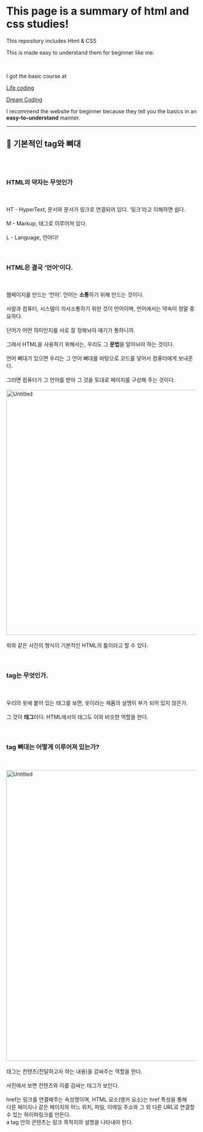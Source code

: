 # This page is a summary of html and css studies!

This repository includes Html & CSS

This is made easy to understand them for beginner like me.

<br>

I got the basic course at 

<a href="https://opentutorials.org/course/2039">Life coding</a>


<a href="https://www.youtube.com/watch?v=wcsVjmHrUQg&list=PLv2d7VI9OotTVOL4QmPfvJWPJvkmv6h-2">Dream Coding</a>

I recommend the website for beginner because they tell you the basics in an <b>easy-to-understand</b> manner.


****

## 🎁 기본적인 tag와 뼈대
<br><br>
### HTML의 약자는 무엇인가
<br><br>
HT - HyperText, 문서와 문서가 링크로 연결되어 있다. ‘링크’라고 이해하면 쉽다.
<br><br>
M - Markup, 태그로 이루어져 있다.
<br><br>
L - Language, 언어다!
<br><br><br>


### HTML은 결국 ‘언어’이다.
<br><br>
웹페이지를 만드는 ‘언어’. 언어는 <b>소통</b>하기 위해 만드는 것이다.
<br><br>
사람과 컴퓨터, 시스템이 의사소통하기 위한 것이 언어이며, 언어에서는 약속이 정말 중요하다. 
<br><br>
단어가 어떤 의미인지를 서로 잘 정해놔야 얘기가 통하니까. 
<br><br>
그래서 HTML을 사용하기 위해서는, 우리도 그 <b color="red">문법</b>을 알아놔야 하는 것이다.
<br><br>
언어 뼈대가 있으면 우리는 그 언어 뼈대를 바탕으로 코드를 넣어서 컴퓨터에게 보내준다. 
<br><br>
그러면 컴퓨터가 그 언어를 받아 그 것을 토대로 페이지를 구성해 주는 것이다.
<br><br>
<img width="647" alt="Untitled" src="https://user-images.githubusercontent.com/79993356/112347549-4dd62000-8d0a-11eb-8879-87a98bab0ab9.png">
<br><br>
위와 같은 사진의 형식이 기본적인 HTML의 틀이라고 할 수 있다.
<br><br><br>

### tag는 무엇인가.
<br><br>
우리의 옷에 붙어 있는 태그를 보면, 옷이라는 제품의 설명이 부가 되어 있지 않은가.
<br><br>
그 것이 <b>태그</b>이다. HTML에서의 태그도 이와 비슷한 역할을 한다.
<br><br><br>

### tag 뼈대는 어떻게 이루어져 있는가?
<br><br>
<img width="768" alt="Untitled" src="https://user-images.githubusercontent.com/79993356/112349131-d30e0480-8d0b-11eb-8a93-ebd461b60d80.png">
<br><br>
태그는 컨텐츠(전달하고자 하는 내용)을 감싸주는 역할을 한다.
<br><br>
사진에서 보면 컨텐츠와 이를 감싸는 태그가 보인다.
<br><br>
href는 링크를 연결해주는 속성명이며, HTML <a> 요소(앵커 요소)는 href 특성을 통해
<br>
다른 페이지나 같은 페이지의 어느 위치, 파일, 이메일 주소와 그 외 다른 URL로 연결할 수 있는 하이퍼링크를 만든다. 
<br>
a tag 안의 콘텐츠는 링크 목적지의 설명을 나타내야 한다.
